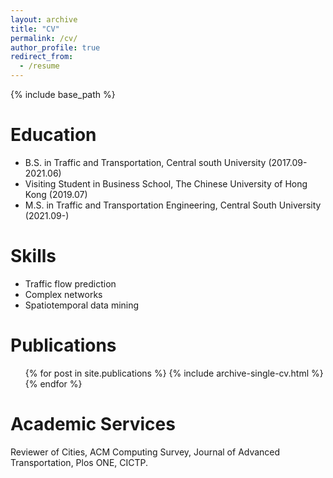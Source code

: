 ```yaml
---
layout: archive
title: "CV"
permalink: /cv/
author_profile: true
redirect_from:
  - /resume
---
```

{% include base_path %}

Education
=========

* B.S. in Traffic and Transportation, Central south University (2017.09-2021.06)
* Visiting Student in Business School, The Chinese University of Hong Kong (2019.07)
* M.S. in Traffic and Transportation Engineering, Central South University (2021.09-)

Skills
======

* Traffic flow prediction
* Complex networks
* Spatiotemporal data mining

Publications
============

<ul>{% for post in site.publications %}
    {% include archive-single-cv.html %}
  {% endfor %}</ul>

Academic Services
=================

Reviewer of Cities, ACM Computing Survey, Journal of Advanced Transportation, Plos ONE, CICTP.
